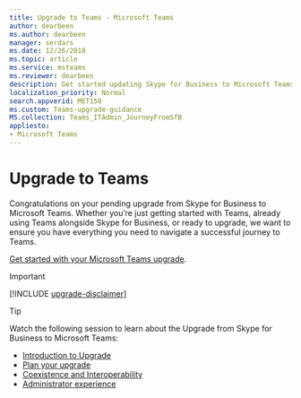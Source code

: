 ```yaml
---
title: Upgrade to Teams - Microsoft Teams
author: dearbeen
ms.author: dearbeen
manager: serdars
ms.date: 12/26/2018
ms.topic: article
ms.service: msteams
ms.reviewer: dearbeen
description: Get started updating Skype for Business to Microsoft Teams 
localization_priority: Normal
search.appverid: MET150
ms.custom: Teams-upgrade-guidance
MS.collection: Teams_ITAdmin_JourneyFromSfB
appliesto:
- Microsoft Teams
---
```


# Upgrade to Teams

Congratulations on your pending upgrade from Skype for Business to Microsoft Teams. Whether you’re just getting started with Teams, already using Teams alongside Skype for Business, or ready to upgrade, we want to ensure you have everything you need to navigate a successful journey to Teams.  

[Get started with your Microsoft Teams upgrade](upgrade-start-here.md).


> [!IMPORTANT]
> [!INCLUDE [upgrade-disclaimer](includes/upgrade-disclaimer.md)]

> [!Tip]
> Watch the following session to learn about the Upgrade from Skype for Business to Microsoft Teams:
> - [Introduction to Upgrade](https://aka.ms/teams-upgrade-intro)
> - [Plan your upgrade](https://aka.ms/teams-upgrade-plan)
> - [Coexistence and Interoperability](https://aka.ms/teams-upgrade-coexistence-interop)
> - [Administrator experience](https://aka.ms/teams-upgrade-admin)

